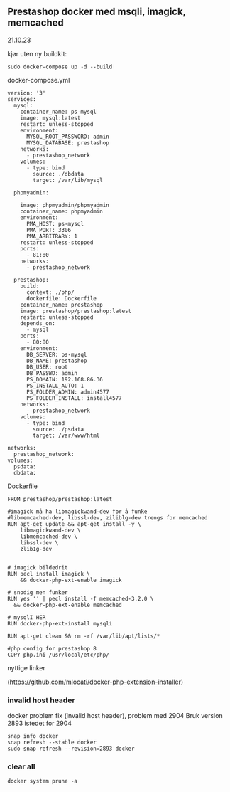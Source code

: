 ## Prestashop docker med msqli, imagick, memcached
21.10.23

kjør uten ny buildkit: 
```
sudo docker-compose up -d --build

```

docker-compose.yml
```
version: '3'
services:
  mysql:
    container_name: ps-mysql
    image: mysql:latest
    restart: unless-stopped
    environment:
      MYSQL_ROOT_PASSWORD: admin
      MYSQL_DATABASE: prestashop
    networks:
      - prestashop_network
    volumes:
      - type: bind
        source: ./dbdata
        target: /var/lib/mysql

  phpmyadmin:

    image: phpmyadmin/phpmyadmin
    container_name: phpmyadmin
    environment:
      PMA_HOST: ps-mysql
      PMA_PORT: 3306
      PMA_ARBITRARY: 1
    restart: unless-stopped
    ports:
      - 81:80
    networks:
      - prestashop_network

  prestashop:    
    build:
      context: ./php/
      dockerfile: Dockerfile
    container_name: prestashop
    image: prestashop/prestashop:latest
    restart: unless-stopped
    depends_on:
      - mysql
    ports:
      - 80:80
    environment:
      DB_SERVER: ps-mysql
      DB_NAME: prestashop
      DB_USER: root
      DB_PASSWD: admin
      PS_DOMAIN: 192.168.86.36
      PS_INSTALL_AUTO: 1
      PS_FOLDER_ADMIN: admin4577
      PS_FOLDER_INSTALL: install4577
    networks:
      - prestashop_network
    volumes:
      - type: bind
        source: ./psdata
        target: /var/www/html

networks:
  prestashop_network:
volumes:
  psdata:
  dbdata:

```
Dockerfile
```
FROM prestashop/prestashop:latest

#imagick må ha libmagickwand-dev for å funke
#libmemcached-dev, libssl-dev, ziliblg-dev trengs for memcached
RUN apt-get update && apt-get install -y \
    libmagickwand-dev \ 
    libmemcached-dev \
    libssl-dev \
    zlib1g-dev 


# imagick bildedrit
RUN pecl install imagick \
    && docker-php-ext-enable imagick

# snodig men funker
RUN yes '' | pecl install -f memcached-3.2.0 \
  && docker-php-ext-enable memcached

# mysqlI HER
RUN docker-php-ext-install mysqli

RUN apt-get clean && rm -rf /var/lib/apt/lists/*

#php config for prestashop 8
COPY php.ini /usr/local/etc/php/
```
nyttige linker

(https://github.com/mlocati/docker-php-extension-installer)

### invalid host header
docker problem fix (invalid host header), problem med 2904
Bruk version 2893 istedet for 2904

```
snap info docker
snap refresh --stable docker
sudo snap refresh --revision=2893 docker
```

### clear all
```
docker system prune -a 
```